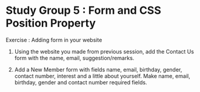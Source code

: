 
Study Group 5 : Form and CSS Position Property
===

Exercise : Adding form in your website
1. Using the website you made from previous session, add the Contact Us form
 with the name, email, suggestion/remarks.

2. Add a New Member form with fields name, email, birthday, gender, contact number, interest and a little about yourself.
Make name, email, birthday, gender and contact number required fields.
